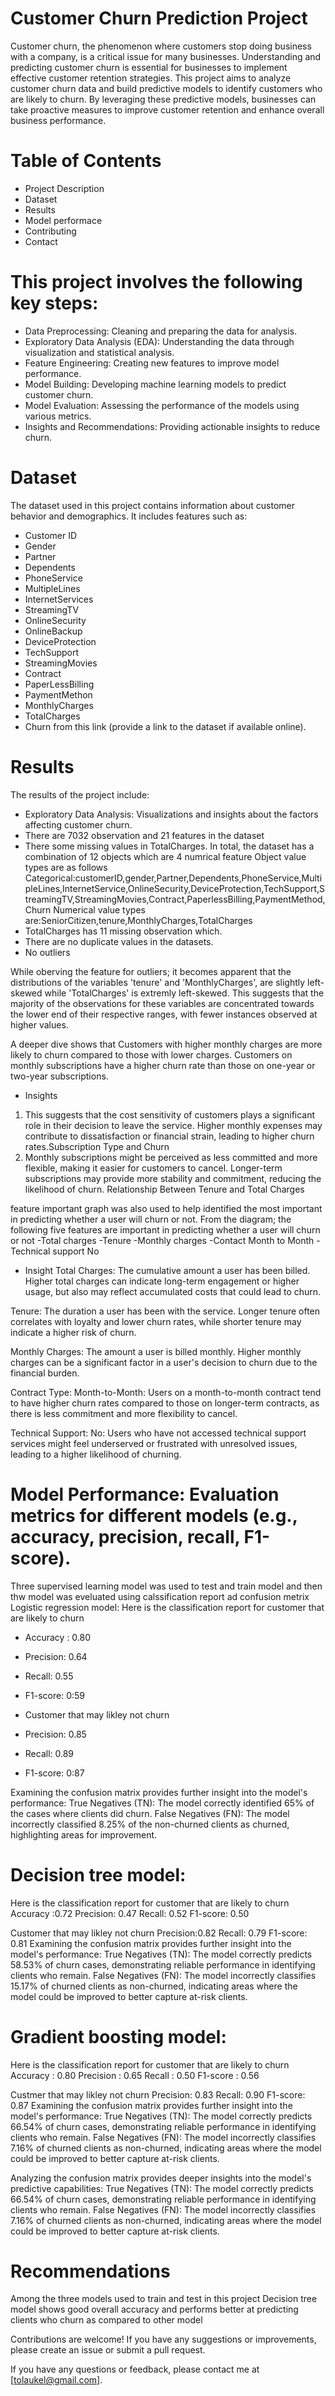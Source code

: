 # Customer Churn Prediction Project
Customer churn, the phenomenon where customers stop doing business with a company, is a critical issue for many businesses. Understanding and predicting customer churn is essential for businesses to implement effective customer retention strategies. This project aims to analyze customer churn data and build predictive models to identify customers who are likely to churn. By leveraging these predictive models, businesses can take proactive measures to improve customer retention and enhance overall business performance.

# Table of Contents

- Project Description
- Dataset
- Results
- Model performace 
- Contributing
- Contact

# This project involves the following key steps:

- Data Preprocessing: Cleaning and preparing the data for analysis.
- Exploratory Data Analysis (EDA): Understanding the data through visualization and statistical analysis.
- Feature Engineering: Creating new features to improve model performance.
- Model Building: Developing machine learning models to predict customer churn.
- Model Evaluation: Assessing the performance of the models using various metrics.
- Insights and Recommendations: Providing actionable insights to reduce churn.


# Dataset
The dataset used in this project contains information about customer behavior and demographics. It includes features such as:
- Customer ID
- Gender
- Partner
- Dependents
- PhoneService
- MultipleLines
- InternetServices 
- StreamingTV
- OnlineSecurity
- OnlineBackup
- DeviceProtection
- TechSupport
- StreamingMovies
- Contract
- PaperLessBilling
- PaymentMethon
- MonthlyCharges
- TotalCharges
- Churn
from this link (provide a link to the dataset if available online).

# Results

The results of the project include:
- Exploratory Data Analysis: Visualizations and insights about the factors affecting customer churn.
- There are 7032 observation and 21 features in the dataset
- There some missing values in TotalCharges. In total, the dataset has a combination of 12 objects which are 4 numrical feature 
Object value types  are as follows Categorical:customerID,gender,Partner,Dependents,PhoneService,MultipleLines,InternetService,OnlineSecurity,DeviceProtection,TechSupport,StreamingTV,StreamingMovies,Contract,PaperlessBilling,PaymentMethod,Churn Numerical value types are:SeniorCitizen,tenure,MonthlyCharges,TotalCharges
- TotalCharges has 11 missing observation which.
- There are no duplicate values in the datasets.
- No outliers

While oberving the feature for outliers; it becomes apparent that the distributions of the variables 'tenure' and 'MonthlyCharges', are slightly left-skewed while 'TotalCharges' is extremly left-skewed. This suggests that the majority of the observations for these variables are concentrated towards the lower end of their respective ranges, with fewer instances observed at higher values.

A deeper dive shows that
Customers with higher monthly charges are more likely to churn compared to those with lower charges.
Customers on monthly subscriptions have a higher churn rate than those on one-year or two-year subscriptions.

- Insights  
1.	This suggests that the cost sensitivity of customers plays a significant role in their decision to leave the service. Higher monthly expenses may contribute to dissatisfaction or financial strain, leading to higher churn rates.Subscription Type and Churn
2.	Monthly subscriptions might be perceived as less committed and more flexible, making it easier for customers to cancel. Longer-term subscriptions may provide more stability and commitment, reducing the likelihood of churn. Relationship Between Tenure and Total Charges

feature important graph was also used to help identified the most important in predicting whether a user will churn or not.
From the diagram; the following five features are important in predicting whether a user will churn or not
    -Total charges 
    -Tenure 
    -Monthly charges 
    -Contact Month to Month
    -Technical support No

- Insight
Total Charges: The cumulative amount a user has been billed. Higher total charges can indicate long-term engagement or higher usage, but also may reflect accumulated costs that could lead to churn.

Tenure: The duration a user has been with the service. Longer tenure often correlates with loyalty and lower churn rates, while shorter tenure may indicate a higher risk of churn.

Monthly Charges: The amount a user is billed monthly. Higher monthly charges can be a significant factor in a user's decision to churn due to the financial burden.

Contract Type: Month-to-Month: Users on a month-to-month contract tend to have higher churn rates compared to those on longer-term contracts, as there is less commitment and more flexibility to cancel.

Technical Support: No: Users who have not accessed technical support services might feel underserved or frustrated with unresolved issues, leading to a higher likelihood of churning.


# Model Performance: Evaluation metrics for different models (e.g., accuracy, precision, recall, F1-score).

Three supervised learning model was used to test and train model and then thw model was eveluated using calssification report ad confusion metrix 
Logistic regression model:
Here is the classification report for customer that are likely to churn 
- Accuracy : 0.80
- Precision: 0.64
- Recall: 0.55
- F1-score: 0:59

- Customer that may likley not churn
- Precision: 0.85
- Recall: 0.89
- F1-score: 0:87

Examining the confusion matrix provides further insight into the model's performance:
True Negatives (TN): The model correctly identified 65% of the cases where clients did churn. False Negatives (FN): The model incorrectly classified 8.25% of the non-churned clients as churned, highlighting areas for improvement.

# Decision tree model:
Here is the classification report for customer that are likely to churn 
Accuracy :0.72
Precision: 0.47
Recall: 0.52
F1-score: 0.50
 
Customer that may likley not churn
Precision:0.82
Recall: 0.79
F1-score: 0.81
Examining the confusion matrix provides further insight into the model's performance:
True Negatives (TN): The model correctly predicts 58.53% of churn cases, demonstrating reliable performance in identifying clients who remain.
False Negatives (FN): The model incorrectly classifies 15.17% of churned clients as non-churned, indicating areas where the model could be improved to better capture at-risk clients.


# Gradient boosting model:
Here is the classification report for customer that are likely to churn 
Accuracy : 0.80
Precision : 0.65
Recall : 0.50
F1-score : 0.56

Custmer that may likley not churn
Precision: 0.83
Recall: 0.90
F1-score: 0.87
Examining the confusion matrix provides further insight into the model's performance:
True Negatives (TN): The model correctly predicts 66.54% of churn cases, demonstrating reliable performance in identifying clients who remain. False Negatives (FN): The model incorrectly classifies 7.16% of churned clients as non-churned, indicating areas where the model could be improved to better capture at-risk clients.

Analyzing the confusion matrix provides deeper insights into the model's predictive capabilities:
True Negatives (TN): The model correctly predicts 66.54% of churn cases, demonstrating reliable performance in identifying clients who remain. False Negatives (FN): The model incorrectly classifies 7.16% of churned clients as non-churned, indicating areas where the model could be improved to better capture at-risk clients.

# Recommendations
Among the three models used to train and test in this project  Decision tree model shows good overall accuracy and  performs better at predicting clients who churn as compared to other model

Contributions are welcome! If you have any suggestions or improvements, please create an issue or submit a pull request.

If you have any questions or feedback, please contact me at [tolaukel@gmail.com].

